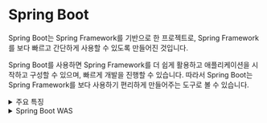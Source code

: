 # Spring Boot

Spring Boot는 Spring Framework를 기반으로 한 프로젝트로, Spring Framework를 보다 빠르고 간단하게 사용할 수 있도록 만들어진 것입니다.

Spring Boot를 사용하면 Spring Framework를 더 쉽게 활용하고 애플리케이션을 시작하고 구성할 수 있으며, 빠르게 개발을 진행할 수 있습니다. 따라서 Spring Boot는 Spring
Framework를 보다 사용하기 편리하게 만들어주는 도구로 볼 수 있습니다.
<details><summary>주요 특징</summary>

- Spring Framework의 간소화: Spring Framework는 엔터프라이즈 애플리케이션을 개발하기 위한 강력하고 포괄적인 프레임워크이지만, 초기 설정 및 구성 작업이 복잡할 수 있습니다. Spring
  Boot는 Spring Framework의 복잡성을 감소시키고, 개발자가 빠르게 애플리케이션을 시작하고 실행할 수 있도록 도와줍니다.

- 기본 설정 제공: Spring Boot는 많은 기본 설정을 제공하여 개발자가 추가 설정을 최소화하고 빠르게 프로젝트를 시작할 수 있도록 합니다. 이러한 설정은 내장형 웹 서버, 데이터베이스 연동, 보안 등을
  포함합니다.

- 스타터(Starter) 패키지: Spring Boot는 스타터 패키지를 제공하는데, 이것은 특정한 작업을 수행하기 위해 필요한 의존성을 포함하는 패키지입니다. 개발자는 원하는 스타터 패키지를 추가하여 필요한
  라이브러리와 설정을 자동으로 가져올 수 있습니다.

- 자동 구성(Auto-Configuration): Spring Boot는 애플리케이션의 클래스 패스에 있는 라이브러리와 설정을 분석하고 자동으로 적절한 설정을 제공합니다. 이로써 개발자는 불필요한 구성 작업을 줄일
  수 있습니다.

- 내장형 웹 서버: Spring Boot는 내장형 웹 서버를 기본적으로 제공하므로 별도의 웹 서버 설정 없이 웹 애플리케이션을 빠르게 실행할 수 있습니다.

</details>
<details><summary>Spring Boot WAS</summary>
Web Application Server

WAS는 "Web Application Server" 또는 "웹 애플리케이션 서버"의 약어입니다. WAS는 웹 애플리케이션을 실행하고 관리하는 데 사용되는 소프트웨어 환경을 제공하는 서버 소프트웨어입니다. 주로 동적
웹 애플리케이션을 실행하고 관리하는 데 사용됩니다.

WAS의 주요 역할과 특징은 다음과 같습니다:

1. 웹 애플리케이션 실행: WAS는 웹 애플리케이션의 실행 환경을 제공합니다. 이 환경은 서버 리소스(메모리, CPU 등) 및 네트워크 연결을 관리하며, 여러 클라이언트로부터 오는 요청을 처리합니다.

2. 웹 서버와의 연동: WAS는 정적 컨텐츠(HTML, 이미지, CSS 등)을 처리하기 위해 웹 서버와 연동할 수 있습니다. 웹 서버는 정적 콘텐츠를 제공하고, 동적 콘텐츠 및 요청 처리는 WAS에게 위임됩니다.

3. 스레딩 및 세션 관리: WAS는 다중 스레드를 사용하여 동시 다중 사용자 요청을 처리합니다. 또한 세션 관리를 통해 사용자 상태를 유지하고 관리할 수 있습니다.

4. 데이터베이스 연동: WAS는 데이터베이스와의 연결 및 데이터베이스 트랜잭션 관리를 지원합니다. 이를 통해 웹 애플리케이션은 데이터를 저장하고 검색할 수 있습니다.

5. 보안: WAS는 보안 기능을 제공하여 인증, 권한 부여 및 데이터 보호를 관리합니다.

6. Java EE 및 다양한 프로그래밍 언어 지원: WAS는 Java EE(Java Platform, Enterprise Edition)와 다양한 프로그래밍 언어 및 프레임워크를 지원합니다. Java EE
   애플리케이션
   외에도 Python, Ruby, PHP 등의 다양한 언어를 지원할 수도 있습니다.

내장형 웹 서버(Web Application Server)는 Spring Boot의 핵심 요소 중 하나입니다.

Spring Boot는 주로 다음 두 가지 내장형 웹 서버를 지원합니다:

Apache Tomcat: Spring Boot는 기본적으로 Tomcat을 내장형 웹 서버로 사용합니다. 이는 대다수의 Spring Boot 애플리케이션에게 적합한 선택입니다. Tomcat은 많은 사용자가 흔히
사용하는 웹 애플리케이션 서버 중 하나이며, Spring Boot와의 통합이 잘 되어 있습니다.

Jetty: Spring Boot는 또한 Jetty를 내장형 웹 서버로 선택할 수 있습니다. Jetty는 경량이면서 빠른 웹 서버로, 일부 애플리케이션에 특히 적합한 경우가 있습니다.

Spring Boot를 사용하면 웹 애플리케이션을 개발할 때 별도의 웹 서버를 설치하거나 구성할 필요가 없습니다. Spring Boot는 애플리케이션을 실행할 때 내장형 웹 서버를 자동으로 시작하며, 웹
애플리케이션의 배포를 간단하게 만듭니다. 개발자는 애플리케이션 코드에 집중할 수 있으며 Spring Boot가 서버 관리를 대신 수행합니다.


</details>


